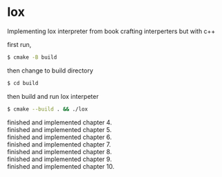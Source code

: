 # lox
Implementing lox interpreter from book crafting interperters but with c++

first run,
```bash
$ cmake -B build
```

then change to build directory
```bash
$ cd build
```

then build and run lox interpeter
```bash
$ cmake --build . && ./lox
```

finished and implemented chapter 4.  
finished and implemented chapter 5.  
finished and implemented chapter 6.  
finished and implemented chapter 7.  
finished and implemented chapter 8.  
finished and implemented chapter 9.  
finished and implemented chapter 10.  